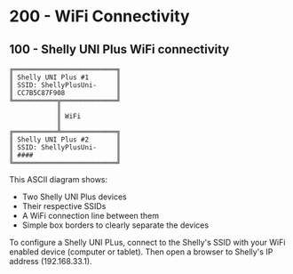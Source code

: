 # 200 - WiFi Connectivity

## 100 - Shelly UNI Plus WiFi connectivity

```ascii
╔══════════════════════════╗
║ Shelly UNI Plus #1       ║
║ SSID: ShellyPlusUni-     ║
║ CC7B5C87F908             ║
╚═══════════╦══════════════╝
            ║
            ║ WiFi
            ║
╔═══════════╩══════════════╗
║ Shelly UNI Plus #2       ║
║ SSID: ShellyPlusUni-     ║
║ ####                     ║
╚══════════════════════════╝
```

This ASCII diagram shows:
- Two Shelly UNI Plus devices
- Their respective SSIDs
- A WiFi connection line between them
- Simple box borders to clearly separate the devices

To configure a Shelly UNI PLus, connect to the Shelly's SSID with your WiFi enabled device (computer or tablet). Then open a browser to Shelly's IP address (192.168.33.1).



